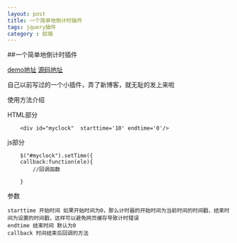 ```yaml
---
layout: post
title: 一个简单地倒计时插件
tags: jquery插件
category : 前端
---
```


##一个简单地倒计时插件

[demo地址](http://redrum1900.github.io/examples/countdown)
[源码地址](https://github.com/redrum1900/jq.countdown.liquid)

自己以前写过的一个小插件，弄了新博客，就无耻的发上来啦

使用方法介绍

HTML部分

```
    <div id="myclock"  starttime='10' endtime='0'/>
```

js部分

```
    $("#myclock").setTime({
	callback:function(ele){
		//回调函数

	}
```

参数

```
starttime 开始时间 如果开始时间为0，那么计时器的开始时间为当前时间的时间戳，结束时间为设置的时间戳，这样可以避免网页缓存导致计时错误
endtime 结束时间 默认为0
callback 时间结束后回调的方法
```
